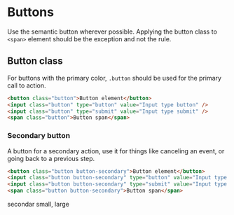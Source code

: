 # Buttons

Use the semantic button wherever possible. Applying the button class to  `<span>` element should be the exception and not the rule.

## Button class
For buttons with the primary color, `.button` should be used for the primary call to action.
```html
<button class="button">Button element</button>
<input class="button" type="button" value="Input type button" />
<input class="button" type="submit" value="Input type submit" />
<span class="button">Button span</span>
```

### Secondary button
A button for a secondary action, use it for things like canceling an event, or going back to a previous step.
```html
<button class="button button-secondary">Button element</button>
<input class="button button-secondary" type="button" value="Input type button" />
<input class="button button-secondary" type="submit" value="Input type submit" />
<span class="button button-secondary">Button span</span>
```



secondar small, large


